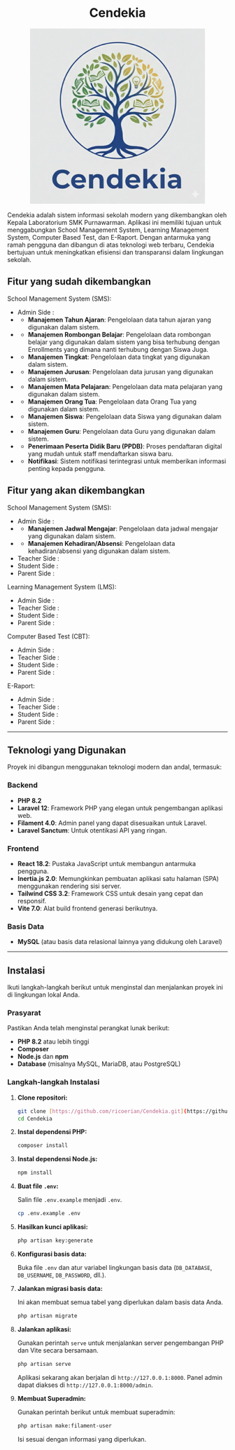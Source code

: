 <div align="center">

# Cendekia

<img src="public/images/logo.png" alt="Logo Proyek Cendekia" width="400"/>

</div>

Cendekia adalah sistem informasi sekolah modern yang dikembangkan oleh Kepala Laboratorium SMK Purnawarman. Aplikasi ini memiliki tujuan untuk menggabungkan School Management System, Learning Management System, Computer Based Test, dan E-Raport. Dengan antarmuka yang ramah pengguna dan dibangun di atas teknologi web terbaru, Cendekia bertujuan untuk meningkatkan efisiensi dan transparansi dalam lingkungan sekolah.

## Fitur yang sudah dikembangkan

School Management System (SMS):
* Admin Side :
* * **Manajemen Tahun Ajaran**: Pengelolaan data tahun ajaran yang digunakan dalam sistem.
* * **Manajemen Rombongan Belajar**: Pengelolaan data rombongan belajar yang digunakan dalam sistem yang bisa terhubung dengan Enrollments yang dimana nanti terhubung dengan Siswa Juga.
* * **Manajemen Tingkat**: Pengelolaan data tingkat yang digunakan dalam sistem.
* * **Manajemen Jurusan**: Pengelolaan data jurusan yang digunakan dalam sistem.
* * **Manajemen Mata Pelajaran**: Pengelolaan data mata pelajaran yang digunakan dalam sistem.
* * **Manajemen Orang Tua**: Pengelolaan data Orang Tua yang digunakan dalam sistem.
* * **Manajemen Siswa**: Pengelolaan data Siswa yang digunakan dalam sistem.
* * **Manajemen Guru**: Pengelolaan data Guru yang digunakan dalam sistem.
* * **Penerimaan Peserta Didik Baru (PPDB)**: Proses pendaftaran digital yang mudah untuk staff mendaftarkan siswa baru.
* * **Notifikasi**: Sistem notifikasi terintegrasi untuk memberikan informasi penting kepada pengguna.

## Fitur yang akan dikembangkan

School Management System (SMS):
* Admin Side :
* * **Manajemen Jadwal Mengajar**: Pengelolaan data jadwal mengajar yang digunakan dalam sistem.
* * **Manajemen Kehadiran/Absensi**: Pengelolaan data kehadiran/absensi yang digunakan dalam sistem.
* Teacher Side :
* Student Side :
* Parent Side :

Learning Management System (LMS):
* Admin Side :
* Teacher Side :
* Student Side :
* Parent Side :

Computer Based Test (CBT):
* Admin Side :
* Teacher Side :
* Student Side :
* Parent Side :

E-Raport:
* Admin Side :
* Teacher Side :
* Student Side :
* Parent Side :

---

## Teknologi yang Digunakan

Proyek ini dibangun menggunakan teknologi modern dan andal, termasuk:

### Backend

* **PHP 8.2**
* **Laravel 12**: Framework PHP yang elegan untuk pengembangan aplikasi web.
* **Filament 4.0**: Admin panel yang dapat disesuaikan untuk Laravel.
* **Laravel Sanctum**: Untuk otentikasi API yang ringan.

### Frontend

* **React 18.2**: Pustaka JavaScript untuk membangun antarmuka pengguna.
* **Inertia.js 2.0**: Memungkinkan pembuatan aplikasi satu halaman (SPA) menggunakan rendering sisi server.
* **Tailwind CSS 3.2**: Framework CSS untuk desain yang cepat dan responsif.
* **Vite 7.0**: Alat build frontend generasi berikutnya.

### Basis Data

* **MySQL** (atau basis data relasional lainnya yang didukung oleh Laravel)

---

## Instalasi

Ikuti langkah-langkah berikut untuk menginstal dan menjalankan proyek ini di lingkungan lokal Anda.

### Prasyarat

Pastikan Anda telah menginstal perangkat lunak berikut:

* **PHP 8.2** atau lebih tinggi
* **Composer**
* **Node.js** dan **npm**
* **Database** (misalnya MySQL, MariaDB, atau PostgreSQL)

### Langkah-langkah Instalasi

1.  **Clone repositori:**

    ```bash
    git clone [https://github.com/ricoerian/Cendekia.git](https://github.com/ricoerian/Cendekia.git)
    cd Cendekia
    ```

2.  **Instal dependensi PHP:**

    ```bash
    composer install
    ```

3.  **Instal dependensi Node.js:**

    ```bash
    npm install
    ```

4.  **Buat file `.env`:**

    Salin file `.env.example` menjadi `.env`.

    ```bash
    cp .env.example .env
    ```

5.  **Hasilkan kunci aplikasi:**

    ```bash
    php artisan key:generate
    ```

6.  **Konfigurasi basis data:**

    Buka file `.env` dan atur variabel lingkungan basis data (`DB_DATABASE`, `DB_USERNAME`, `DB_PASSWORD`, dll.).

7.  **Jalankan migrasi basis data:**

    Ini akan membuat semua tabel yang diperlukan dalam basis data Anda.

    ```bash
    php artisan migrate
    ```

8.  **Jalankan aplikasi:**

    Gunakan perintah `serve` untuk menjalankan server pengembangan PHP dan Vite secara bersamaan.

    ```bash
    php artisan serve
    ```

    Aplikasi sekarang akan berjalan di `http://127.0.0.1:8000`. Panel admin dapat diakses di `http://127.0.0.1:8000/admin`.
9.  **Membuat Superadmin:**

    Gunakan perintah berikut untuk membuat superadmin:

    ```bash
    php artisan make:filament-user
    ```

    Isi sesuai dengan informasi yang diperlukan.